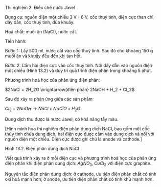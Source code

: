 Thí nghiệm 2. Điều chế nước Javel

Dụng cụ: nguồn điện một chiều 3 V - 6 V, cốc thuỷ tinh, điện cực than chì, dây dẫn, cốc thuỷ tinh, đũa khuấy.

Hoá chất: muối ăn (NaCl), nước cất.

Tiến hành:

Bước 1: Lấy 500 mL nước cất vào cốc thuỷ tinh. Sau đó cho khoảng 150 g muối ăn và khuấy đều đến khi tan hết.

Bước 2: Cắm hai điện cực vào cốc thuỷ tinh. Nối dây dẫn vào nguồn điện một chiều (Hình 13.2) và duy trì quá trình điện phân trong khoảng 5 phút.

Phương trình hoá học của phản ứng điện phân:

$2NaCl + 2H_2O \xrightarrow{điện phân} 2NaOH + H_2 + Cl_2$

Sau đó xảy ra phản ứng giữa các sản phẩm:

$Cl_2 + 2NaOH \rightarrow NaCl + NaClO + H_2O$

Dung dịch thu được là nước Javel, có khả năng tẩy màu.

[Hình minh họa thí nghiệm điện phân dung dịch NaCl, bao gồm một cốc thủy tinh chứa dung dịch, hai điện cực được cắm vào dung dịch và nối với nguồn điện một chiều. Điện cực được ghi chú là anode và cathode.]

Hình 13.2. Điện phân dung dịch NaCl

Viết quá trình xảy ra ở mỗi điện cực và phương trình hoá học của phản ứng điện phân khi điện phân dung dịch: $AgNO_3$, $CuCl_2$ với điện cực graphite.

Nguyên tắc điện phân dung dịch: ở cathode, ưu tiên điện phân chất có tính oxi hoá mạnh hơn; ở anode, ưu tiên điện phân chất có tính khử mạnh hơn.